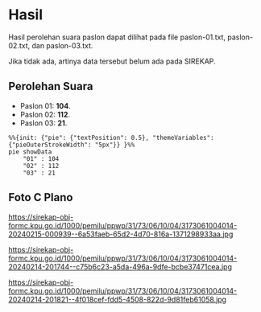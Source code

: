 # Hasil

Hasil perolehan suara paslon dapat dilihat pada file paslon-01.txt, paslon-02.txt, dan paslon-03.txt.

Jika tidak ada, artinya data tersebut belum ada pada SIREKAP.

## Perolehan Suara

 * Paslon 01: **104**.
 * Paslon 02: **112**.
 * Paslon 03: **21**.

```mermaid
%%{init: {"pie": {"textPosition": 0.5}, "themeVariables": {"pieOuterStrokeWidth": "5px"}} }%%
pie showData
    "01" : 104
    "02" : 112
    "03" : 21
```
## Foto C Plano

https://sirekap-obj-formc.kpu.go.id/1000/pemilu/ppwp/31/73/06/10/04/3173061004014-20240215-000939--6a53faeb-65d2-4d70-816a-1371298933aa.jpg

https://sirekap-obj-formc.kpu.go.id/1000/pemilu/ppwp/31/73/06/10/04/3173061004014-20240214-201744--c75b6c23-a5da-496a-9dfe-bcbe37471cea.jpg

https://sirekap-obj-formc.kpu.go.id/1000/pemilu/ppwp/31/73/06/10/04/3173061004014-20240214-201821--4f018cef-fdd5-4508-822d-9d81feb61058.jpg
